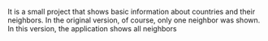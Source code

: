 It is a small project that shows basic information about countries and their neighbors. In the original version, of course, only one neighbor was shown. In this version, the application shows all neighbors
